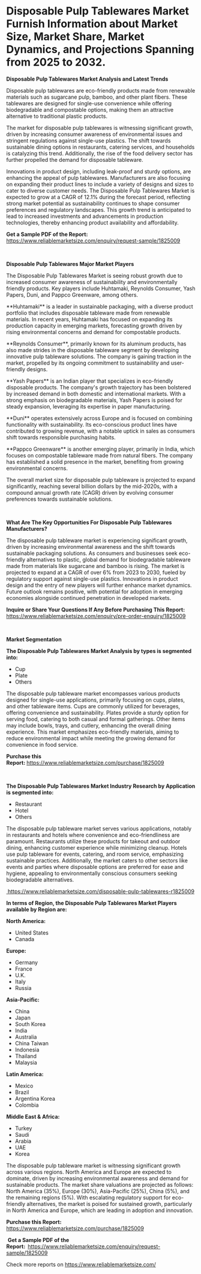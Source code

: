 <p><h1>Disposable Pulp Tablewares Market Furnish Information about Market Size, Market Share, Market Dynamics, and Projections Spanning from 2025 to 2032.</h1></p><p><strong>Disposable Pulp Tablewares Market Analysis and Latest Trends</strong></p>
<p><p>Disposable pulp tablewares are eco-friendly products made from renewable materials such as sugarcane pulp, bamboo, and other plant fibers. These tablewares are designed for single-use convenience while offering biodegradable and compostable options, making them an attractive alternative to traditional plastic products. </p><p>The market for disposable pulp tablewares is witnessing significant growth, driven by increasing consumer awareness of environmental issues and stringent regulations against single-use plastics. The shift towards sustainable dining options in restaurants, catering services, and households is catalyzing this trend. Additionally, the rise of the food delivery sector has further propelled the demand for disposable tableware.</p><p>Innovations in product design, including leak-proof and sturdy options, are enhancing the appeal of pulp tablewares. Manufacturers are also focusing on expanding their product lines to include a variety of designs and sizes to cater to diverse customer needs. The Disposable Pulp Tablewares Market is expected to grow at a CAGR of 12.1% during the forecast period, reflecting strong market potential as sustainability continues to shape consumer preferences and regulatory landscapes. This growth trend is anticipated to lead to increased investments and advancements in production technologies, thereby enhancing product availability and affordability.</p></p>
<p><strong>Get a Sample PDF of the Report:&nbsp;</strong> <a href="https://www.reliablemarketsize.com/enquiry/request-sample/1825009?utm_campaign=2295&utm_medium=2&utm_source=Github&utm_content=ia&utm_term=09022025&utm_id=disposable-pulp-tablewares">https://www.reliablemarketsize.com/enquiry/request-sample/1825009</a></p>
<p>&nbsp;</p>
<p><strong>Disposable Pulp Tablewares Major Market Players</strong></p>
<p><p>The Disposable Pulp Tablewares Market is seeing robust growth due to increased consumer awareness of sustainability and environmentally friendly products. Key players include Huhtamaki, Reynolds Consumer, Yash Papers, Duni, and Pappco Greenware, among others.</p><p>**Huhtamaki** is a leader in sustainable packaging, with a diverse product portfolio that includes disposable tableware made from renewable materials. In recent years, Huhtamaki has focused on expanding its production capacity in emerging markets, forecasting growth driven by rising environmental concerns and demand for compostable products. </p><p>**Reynolds Consumer**, primarily known for its aluminum products, has also made strides in the disposable tableware segment by developing innovative pulp tableware solutions. The company is gaining traction in the market, propelled by its ongoing commitment to sustainability and user-friendly designs.</p><p>**Yash Papers** is an Indian player that specializes in eco-friendly disposable products. The company's growth trajectory has been bolstered by increased demand in both domestic and international markets. With a strong emphasis on biodegradable materials, Yash Papers is poised for steady expansion, leveraging its expertise in paper manufacturing.</p><p>**Duni** operates extensively across Europe and is focused on combining functionality with sustainability. Its eco-conscious product lines have contributed to growing revenue, with a notable uptick in sales as consumers shift towards responsible purchasing habits.</p><p>**Pappco Greenware** is another emerging player, primarily in India, which focuses on compostable tableware made from natural fibers. The company has established a solid presence in the market, benefiting from growing environmental concerns.</p><p>The overall market size for disposable pulp tableware is projected to expand significantly, reaching several billion dollars by the mid-2020s, with a compound annual growth rate (CAGR) driven by evolving consumer preferences towards sustainable solutions.</p></p>
<p>&nbsp;</p>
<p><strong>What Are The Key Opportunities For Disposable Pulp Tablewares Manufacturers?</strong></p>
<p><p>The disposable pulp tableware market is experiencing significant growth, driven by increasing environmental awareness and the shift towards sustainable packaging solutions. As consumers and businesses seek eco-friendly alternatives to plastic, global demand for biodegradable tableware made from materials like sugarcane and bamboo is rising. The market is projected to expand at a CAGR of over 6% from 2023 to 2030, fueled by regulatory support against single-use plastics. Innovations in product design and the entry of new players will further enhance market dynamics. Future outlook remains positive, with potential for adoption in emerging economies alongside continued penetration in developed markets.</p></p>
<p><strong>Inquire or Share Your Questions If Any Before Purchasing This Report:</strong> <a href="https://www.reliablemarketsize.com/enquiry/pre-order-enquiry/1825009?utm_campaign=2295&utm_medium=2&utm_source=Github&utm_content=ia&utm_term=09022025&utm_id=disposable-pulp-tablewares">https://www.reliablemarketsize.com/enquiry/pre-order-enquiry/1825009</a></p>
<p>&nbsp;</p>
<p><strong>Market Segmentation</strong></p>
<p><strong>The Disposable Pulp Tablewares Market Analysis by types is segmented into:</strong></p>
<p><ul><li>Cup</li><li>Plate</li><li>Others</li></ul></p>
<p><p>The disposable pulp tableware market encompasses various products designed for single-use applications, primarily focusing on cups, plates, and other tableware items. Cups are commonly utilized for beverages, offering convenience and sustainability. Plates provide a sturdy option for serving food, catering to both casual and formal gatherings. Other items may include bowls, trays, and cutlery, enhancing the overall dining experience. This market emphasizes eco-friendly materials, aiming to reduce environmental impact while meeting the growing demand for convenience in food service.</p></p>
<p><strong>Purchase this Report:&nbsp;</strong><a href="https://www.reliablemarketsize.com/purchase/1825009?utm_campaign=2295&utm_medium=2&utm_source=Github&utm_content=ia&utm_term=09022025&utm_id=disposable-pulp-tablewares">https://www.reliablemarketsize.com/purchase/1825009</a></p>
<p>&nbsp;</p>
<p><strong>The Disposable Pulp Tablewares Market Industry Research by Application is segmented into:</strong></p>
<p><ul><li>Restaurant</li><li>Hotel</li><li>Others</li></ul></p>
<p><p>The disposable pulp tableware market serves various applications, notably in restaurants and hotels where convenience and eco-friendliness are paramount. Restaurants utilize these products for takeout and outdoor dining, enhancing customer experience while minimizing cleanup. Hotels use pulp tableware for events, catering, and room service, emphasizing sustainable practices. Additionally, the market caters to other sectors like events and parties where disposable options are preferred for ease and hygiene, appealing to environmentally conscious consumers seeking biodegradable alternatives.</p></p>
<p><a href="https://www.reliablemarketsize.com/disposable-pulp-tablewares-r1825009?utm_campaign=2295&utm_medium=2&utm_source=Github&utm_content=ia&utm_term=09022025&utm_id=disposable-pulp-tablewares">&nbsp;https://www.reliablemarketsize.com/disposable-pulp-tablewares-r1825009</a></p>
<p><strong>In terms of Region, the Disposable Pulp Tablewares Market Players available by Region are:</strong></p>
<p>
    <p> <strong> North America: </strong>
        <ul>
            <li>United States</li>
            <li>Canada</li>
        </ul>
        </p> 
    <p> <strong> Europe: </strong>
        <ul>
            <li>Germany</li>
            <li>France</li>
            <li>U.K.</li>
            <li>Italy</li>
            <li>Russia</li>
        </ul>
        </p> 
    <p> <strong> Asia-Pacific: </strong>
        <ul>
            <li>China</li>
            <li>Japan</li>
            <li>South Korea</li>
            <li>India</li>
            <li>Australia</li>
            <li>China Taiwan</li>
            <li>Indonesia</li>
            <li>Thailand</li>
            <li>Malaysia</li>
        </ul>
        </p> 
    <p> <strong> Latin America: </strong>
        <ul>
            <li>Mexico</li>
            <li>Brazil</li>
            <li>Argentina Korea</li>
            <li>Colombia</li>
        </ul>
        </p> 
    <p> <strong> Middle East & Africa: </strong>
        <ul>
            <li>Turkey</li>
            <li>Saudi</li>
            <li>Arabia</li>
            <li>UAE</li>
            <li>Korea</li>
        </ul>
    </p>
    </p>
<p><p>The disposable pulp tableware market is witnessing significant growth across various regions. North America and Europe are expected to dominate, driven by increasing environmental awareness and demand for sustainable products. The market share valuations are projected as follows: North America (35%), Europe (30%), Asia-Pacific (25%), China (5%), and the remaining regions (5%). With escalating regulatory support for eco-friendly alternatives, the market is poised for sustained growth, particularly in North America and Europe, which are leading in adoption and innovation.</p></p>
<p><strong>Purchase this Report: </strong><a href="https://www.reliablemarketsize.com/purchase/1825009?utm_campaign=2295&utm_medium=2&utm_source=Github&utm_content=ia&utm_term=09022025&utm_id=disposable-pulp-tablewares">https://www.reliablemarketsize.com/purchase/1825009</a></p>
<p>&nbsp;<strong>Get a Sample PDF of the Report:&nbsp;&nbsp;</strong><a href="https://www.reliablemarketsize.com/enquiry/request-sample/1825009?utm_campaign=2295&utm_medium=2&utm_source=Github&utm_content=ia&utm_term=09022025&utm_id=disposable-pulp-tablewares">https://www.reliablemarketsize.com/enquiry/request-sample/1825009</a></p>
<p><strong></strong></p>
<p>Check more reports on <a href="https://www.reliablemarketsize.com/?utm_campaign=2295&utm_medium=2&utm_source=Github&utm_content=ia&utm_term=09022025&utm_id=disposable-pulp-tablewares">https://www.reliablemarketsize.com/</a></p>